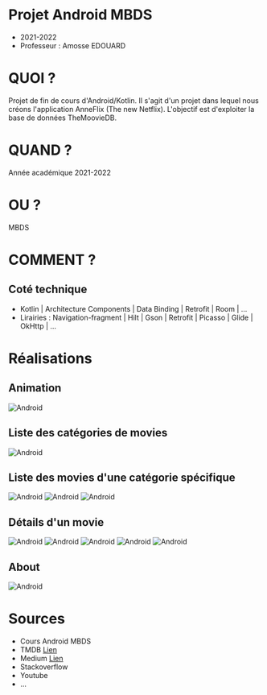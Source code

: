# Projet Android MBDS
- 2021-2022
- Professeur : Amosse EDOUARD

# QUOI ?
Projet de fin de cours d'Android/Kotlin.
Il s'agit d'un projet dans lequel nous créons l'application AnneFlix (The new Netflix).
L'objectif est d'exploiter la base de données TheMoovieDB.

# QUAND ?
Année académique 2021-2022

# OU ?
MBDS

# COMMENT ?
## Coté technique
- Kotlin | Architecture Components | Data Binding | Retrofit | Room | ...
- Lirairies : Navigation-fragment | Hilt | Gson | Retrofit | Picasso | Glide | OkHttp | ...

# Réalisations
## Animation
![Android](imgs/gif.gif)

## Liste des catégories de movies
![Android](imgs/f1.png)

## Liste des movies d'une catégorie spécifique
![Android](imgs/f2.png)
![Android](imgs/f3.png)
![Android](imgs/f4.png)

## Détails d'un movie
![Android](imgs/f5.png)
![Android](imgs/f6.png)
![Android](imgs/f7.png)
![Android](imgs/f8.png)
![Android](imgs/f9.png)

## About
![Android](imgs/f10.png)

# Sources
- Cours Android MBDS
- TMDB [Lien](hhttps://www.themoviedb.org/)
- Medium [Lien](https://medium.com/androiddevelopers)
- Stackoverflow
- Youtube
- ...



